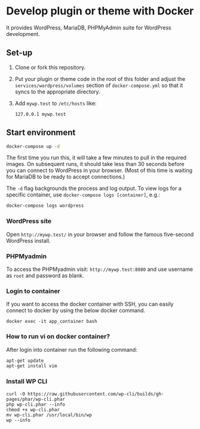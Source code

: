 # Develop plugin or theme with Docker

It provides WordPress, MariaDB, PHPMyAdmin suite for WordPress development.

## Set-up

1. Clone or fork this repository.

2. Put your plugin or theme code in the root of this folder and adjust the 
   `services/wordpress/volumes` section of `docker-compose.yml` so that it
   syncs to the appropriate directory.

3. Add `mywp.test` to `/etc/hosts` like:

   ```
   127.0.0.1 mywp.test
   ```

## Start environment

```sh
docker-compose up -d
```

The first time you run this, it will take a few minutes to pull in the required
images. On subsequent runs, it should take less than 30 seconds before you can
connect to WordPress in your browser. (Most of this time is waiting for MariaDB
to be ready to accept connections.)

The `-d` flag backgrounds the process and log output. To view logs for a
specific container, use `docker-compose logs [container]`, e.g.:

```sh
docker-compose logs wordpress
```

### WordPress site

Open `http://mywp.test/` in your browser and follow the famous five-second WordPress install.

### PHPMyadmin
To access the PHPMyadmin visit: `http://mywp.test:8080` and use username as `root` and password as blank.

### Login to container
If you want to access the docker container with SSH, you can easily connect to docker by using the below docker command.

```
docker exec -it app_container bash
```

### How to run vi on docker container?

After login into container run the following command:

```sh
apt-get update
apt-get install vim
```

### Install WP CLI
```
curl -O https://raw.githubusercontent.com/wp-cli/builds/gh-pages/phar/wp-cli.phar
php wp-cli.phar --info
chmod +x wp-cli.phar
mv wp-cli.phar /usr/local/bin/wp
wp --info
```
